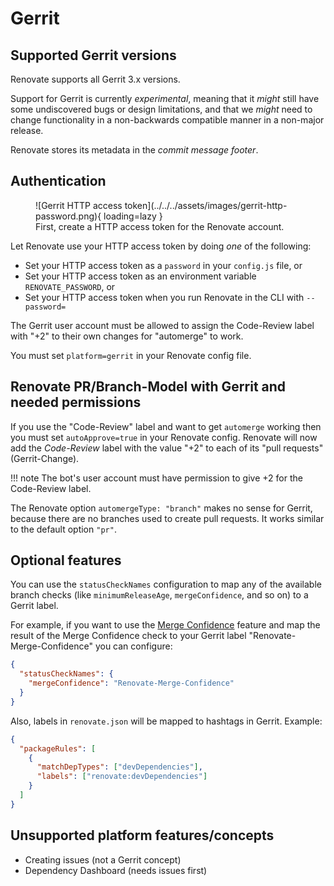 # Gerrit

## Supported Gerrit versions

Renovate supports all Gerrit 3.x versions.

Support for Gerrit is currently _experimental_, meaning that it _might_ still have some undiscovered bugs or design limitations, and that we _might_ need to change functionality in a non-backwards compatible manner in a non-major release.

Renovate stores its metadata in the _commit message footer_.

## Authentication

<figure markdown>
  ![Gerrit HTTP access token](../../../assets/images/gerrit-http-password.png){ loading=lazy }
  <figcaption>First, create a HTTP access token for the Renovate account.</figcaption>
</figure>

Let Renovate use your HTTP access token by doing _one_ of the following:

- Set your HTTP access token as a `password` in your `config.js` file, or
- Set your HTTP access token as an environment variable `RENOVATE_PASSWORD`, or
- Set your HTTP access token when you run Renovate in the CLI with `--password=`

The Gerrit user account must be allowed to assign the Code-Review label with "+2" to their own changes for "automerge" to work.

You must set `platform=gerrit` in your Renovate config file.

## Renovate PR/Branch-Model with Gerrit and needed permissions

If you use the "Code-Review" label and want to get `automerge` working then you must set `autoApprove=true` in your Renovate config.
Renovate will now add the _Code-Review_ label with the value "+2" to each of its "pull requests" (Gerrit-Change).

<!-- prettier-ignore -->
!!! note
    The bot's user account must have permission to give +2 for the Code-Review label.

The Renovate option `automergeType: "branch"` makes no sense for Gerrit, because there are no branches used to create pull requests.
It works similar to the default option `"pr"`.

## Optional features

You can use the `statusCheckNames` configuration to map any of the available branch checks (like `minimumReleaseAge`, `mergeConfidence`, and so on) to a Gerrit label.

For example, if you want to use the [Merge Confidence](../../../merge-confidence.md) feature and map the result of the Merge Confidence check to your Gerrit label "Renovate-Merge-Confidence" you can configure:

```json
{
  "statusCheckNames": {
    "mergeConfidence": "Renovate-Merge-Confidence"
  }
}
```

Also, labels in `renovate.json` will be mapped to hashtags in Gerrit. Example:

```json
{
  "packageRules": [
    {
      "matchDepTypes": ["devDependencies"],
      "labels": ["renovate:devDependencies"]
    }
  ]
}
```

## Unsupported platform features/concepts

- Creating issues (not a Gerrit concept)
- Dependency Dashboard (needs issues first)
